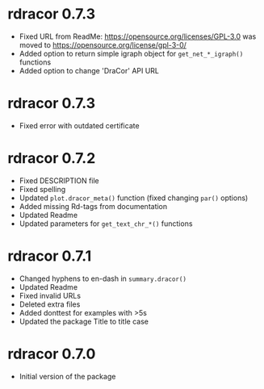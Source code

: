 # rdracor 0.7.3

* Fixed URL from ReadMe: <https://opensource.org/licenses/GPL-3.0> was moved to <https://opensource.org/license/gpl-3-0/>
* Added option to return simple igraph object for `get_net_*_igraph()` functions
* Added option to change 'DraCor' API URL

# rdracor 0.7.3

* Fixed error with outdated certificate 

# rdracor 0.7.2

* Fixed DESCRIPTION file
* Fixed spelling
* Updated `plot.dracor_meta()` function (fixed changing `par()` options)
* Added missing Rd-tags from documentation
* Updated Readme
* Updated parameters for `get_text_chr_*()` functions

# rdracor 0.7.1

* Changed hyphens to en-dash in `summary.dracor()`
* Updated Readme
* Fixed invalid URLs
* Deleted extra files
* Added donttest for examples with >5s
* Updated the package Title to title case

# rdracor 0.7.0

* Initial version of the package
